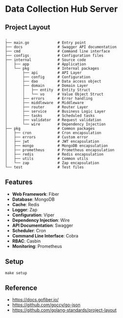 # Data Collection Hub Server
## Project Layout
```
.
├── main.go             # Entry point
├── docs                # Swagger API documentation
├── cmd                 # Command line interface
├── configs             # Configuration files
├── internal            # Source code
│   ├── app             # Application
│   └── pkg             # Internal packages
│       ├── api         # API Layer
│       ├── config      # Configuration
│       ├── dao         # Data access object
│       ├── domain      # Domain Layer
│       │   ├── entity  # Entity Struct
│       │   └── vo      # Value Object Struct
│       ├── errors      # Error handling
│       ├── middleware  # Middleware
│       ├── router      # Router Layer
│       ├── service     # Business Logic Layer
│       ├── tasks       # Scheduled tasks
│       ├── validator   # Request validation
│       └── wire        # Dependency Injection
├── pkg                 # Common packages
│   ├── cron            # Cron encapsulation
│   ├── errors          # Custom error
│   ├── jwt             # JWT encapsulation
│   ├── mongo           # MongoDB encapsulation
│   ├── prometheus      # Prometheus encapsulation
│   ├── redis           # Redis encapsulation
│   ├── utils           # Common utils
│   └── zap             # Zap encapsulation
└── test                # Test files

```

## Features
- **Web Framework**: Fiber
- **Database**: MongoDB
- **Cache**: Redis
- **Logger**: Zap
- **Configuration**: Viper
- **Dependency Injection**: Wire
- **API Documentation**: Swagger
- **Scheduler**: Cron
- **Command Line Interface**: Cobra
- **RBAC**: Casbin
- **Monitoring**: Prometheus

## Setup
```shell
make setup
```

## Reference
- https://docs.gofiber.io/
- https://github.com/goccy/go-json
- https://github.com/golang-standards/project-layout
